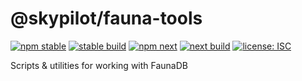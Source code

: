 # @skypilot/fauna-tools

[![npm stable](https://img.shields.io/npm/v/@skypilot/fauna-tools?label=stable)](https://www.npmjs.com/package/@skypilot/fauna-tools)
[![stable build](https://img.shields.io/github/workflow/status/skypilotcc/fauna-tools/Stable%20release?label=stable%20build)]()
[![npm next](https://img.shields.io/npm/v/@skypilot/fauna-tools/next?label=next)](https://www.npmjs.com/package/@skypilot/fauna-tools)
[![next build](https://img.shields.io/github/workflow/status/skypilotcc/fauna-tools/Prerelease?branch=next&label=next%20build)]()
[![license: ISC](https://img.shields.io/badge/license-ISC-blue.svg)](https://opensource.org/licenses/ISC)

Scripts & utilities for working with FaunaDB

